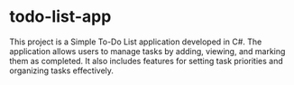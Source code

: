 # todo-list-app
This project is a Simple To-Do List application developed in C#. The application allows users to manage tasks by adding, viewing, and marking them as completed. It also includes features for setting task priorities and organizing tasks effectively.
